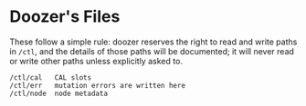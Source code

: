 # Doozer's Files

These follow a simple rule: doozer reserves the right to read and write
paths in `/ctl`, and the details of those paths will be documented;
it will never read or write other paths unless explicitly asked to.

    /ctl/cal   CAL slots
    /ctl/err   mutation errors are written here
    /ctl/node  node metadata

